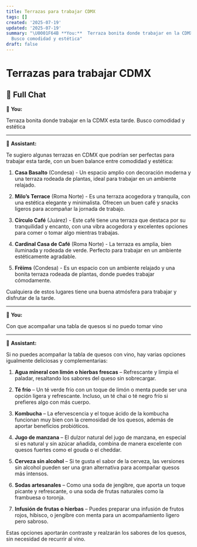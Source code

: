 ```yaml
---
title: Terrazas para trabajar CDMX
tags: []
created: '2025-07-19'
updated: '2025-07-19'
summary: "\U0001F64B **You:**  Terraza bonita donde trabajar en la CDMX esta tarde.
  Busco comodidad y estética"
draft: false
---
```


# Terrazas para trabajar CDMX

## 🧠 Full Chat

🙋 **You:**

Terraza bonita donde trabajar en la CDMX esta tarde. Busco comodidad y estética

---

🤖 **Assistant:**

Te sugiero algunas terrazas en CDMX que podrían ser perfectas para trabajar esta tarde, con un buen balance entre comodidad y estética:

1. **Casa Basalto** (Condesa) - Un espacio amplio con decoración moderna y una terraza rodeada de plantas, ideal para trabajar en un ambiente relajado.
   
2. **Milo’s Terrace** (Roma Norte) - Es una terraza acogedora y tranquila, con una estética elegante y minimalista. Ofrecen un buen café y snacks ligeros para acompañar la jornada de trabajo.
   
3. **Círculo Café** (Juárez) - Este café tiene una terraza que destaca por su tranquilidad y encanto, con una vibra acogedora y excelentes opciones para comer o tomar algo mientras trabajas.

4. **Cardinal Casa de Café** (Roma Norte) - La terraza es amplia, bien iluminada y rodeada de verde. Perfecto para trabajar en un ambiente estéticamente agradable.

5. **Frëims** (Condesa) - Es un espacio con un ambiente relajado y una bonita terraza rodeada de plantas, donde puedes trabajar cómodamente.

Cualquiera de estos lugares tiene una buena atmósfera para trabajar y disfrutar de la tarde.

---

🙋 **You:**

Con que acompañar una tabla de quesos si no puedo tomar vino

---

🤖 **Assistant:**

Si no puedes acompañar la tabla de quesos con vino, hay varias opciones igualmente deliciosas y complementarias:

1. **Agua mineral con limón o hierbas frescas** – Refrescante y limpia el paladar, resaltando los sabores del queso sin sobrecargar.

2. **Té frío** – Un té verde frío con un toque de limón o menta puede ser una opción ligera y refrescante. Incluso, un té chai o té negro frío si prefieres algo con más cuerpo.

3. **Kombucha** – La efervescencia y el toque ácido de la kombucha funcionan muy bien con la cremosidad de los quesos, además de aportar beneficios probióticos.

4. **Jugo de manzana** – El dulzor natural del jugo de manzana, en especial si es natural y sin azúcar añadida, combina de manera excelente con quesos fuertes como el gouda o el cheddar.

5. **Cerveza sin alcohol** – Si te gusta el sabor de la cerveza, las versiones sin alcohol pueden ser una gran alternativa para acompañar quesos más intensos.

6. **Sodas artesanales** – Como una soda de jengibre, que aporta un toque picante y refrescante, o una soda de frutas naturales como la frambuesa o toronja.

7. **Infusión de frutas o hierbas** – Puedes preparar una infusión de frutos rojos, hibisco, o jengibre con menta para un acompañamiento ligero pero sabroso.

Estas opciones aportarán contraste y realzarán los sabores de los quesos, sin necesidad de recurrir al vino.